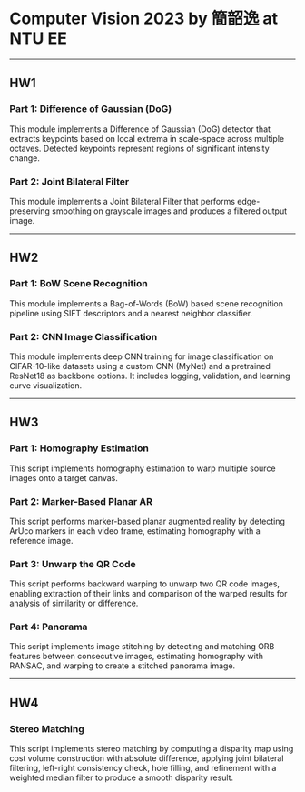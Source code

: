 # Computer Vision 2023 by 簡韶逸 at NTU EE

---

## HW1

### Part 1: Difference of Gaussian (DoG)
This module implements a Difference of Gaussian (DoG) detector that extracts keypoints based on local extrema in scale-space across multiple octaves. Detected keypoints represent regions of significant intensity change.

### Part 2: Joint Bilateral Filter
This module implements a Joint Bilateral Filter that performs edge-preserving smoothing on grayscale images and produces a filtered output image.

---

## HW2

### Part 1: BoW Scene Recognition
This module implements a Bag-of-Words (BoW) based scene recognition pipeline using SIFT descriptors and a nearest neighbor classifier.

### Part 2: CNN Image Classification
This module implements deep CNN training for image classification on CIFAR-10-like datasets using a custom CNN (MyNet) and a pretrained ResNet18 as backbone options. It includes logging, validation, and learning curve visualization.

---

## HW3

### Part 1: Homography Estimation
This script implements homography estimation to warp multiple source images onto a target canvas.

### Part 2: Marker-Based Planar AR
This script performs marker-based planar augmented reality by detecting ArUco markers in each video frame, estimating homography with a reference image.

### Part 3: Unwarp the QR Code
This script performs backward warping to unwarp two QR code images, enabling extraction of their links and comparison of the warped results for analysis of similarity or difference.

### Part 4: Panorama
This script implements image stitching by detecting and matching ORB features between consecutive images, estimating homography with RANSAC, and warping to create a stitched panorama image.

---

## HW4

### Stereo Matching
This script implements stereo matching by computing a disparity map using cost volume construction with absolute difference, applying joint bilateral filtering, left-right consistency check, hole filling, and refinement with a weighted median filter to produce a smooth disparity result.